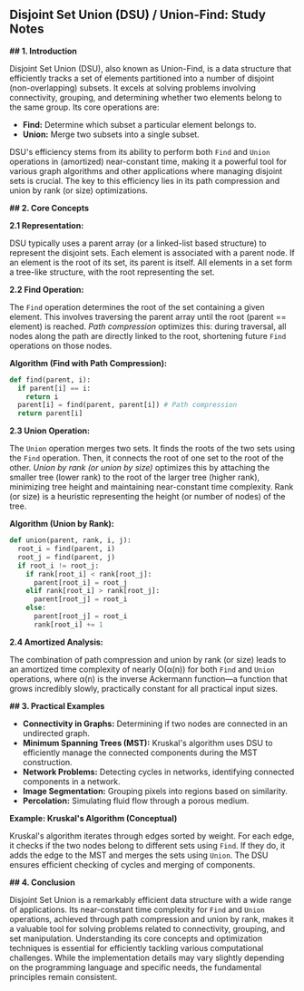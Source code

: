 ## Disjoint Set Union (DSU) / Union-Find: Study Notes

**## 1. Introduction**

Disjoint Set Union (DSU), also known as Union-Find, is a data structure that efficiently tracks a set of elements partitioned into a number of disjoint (non-overlapping) subsets.  It excels at solving problems involving connectivity, grouping, and determining whether two elements belong to the same group.  Its core operations are:

* **Find:** Determine which subset a particular element belongs to.
* **Union:** Merge two subsets into a single subset.

DSU's efficiency stems from its ability to perform both `Find` and `Union` operations in (amortized) near-constant time, making it a powerful tool for various graph algorithms and other applications where managing disjoint sets is crucial.  The key to this efficiency lies in its path compression and union by rank (or size) optimizations.


**## 2. Core Concepts**

**2.1 Representation:**

DSU typically uses a parent array (or a linked-list based structure) to represent the disjoint sets.  Each element is associated with a parent node.  If an element is the root of its set, its parent is itself.  All elements in a set form a tree-like structure, with the root representing the set.

**2.2 Find Operation:**

The `Find` operation determines the root of the set containing a given element.  This involves traversing the parent array until the root (parent == element) is reached.  *Path compression* optimizes this:  during traversal, all nodes along the path are directly linked to the root, shortening future `Find` operations on those nodes.

**Algorithm (Find with Path Compression):**

```python
def find(parent, i):
  if parent[i] == i:
    return i
  parent[i] = find(parent, parent[i]) # Path compression
  return parent[i]
```

**2.3 Union Operation:**

The `Union` operation merges two sets.  It finds the roots of the two sets using the `Find` operation.  Then, it connects the root of one set to the root of the other.  *Union by rank (or union by size)* optimizes this by attaching the smaller tree (lower rank) to the root of the larger tree (higher rank), minimizing tree height and maintaining near-constant time complexity.  Rank (or size) is a heuristic representing the height (or number of nodes) of the tree.

**Algorithm (Union by Rank):**

```python
def union(parent, rank, i, j):
  root_i = find(parent, i)
  root_j = find(parent, j)
  if root_i != root_j:
    if rank[root_i] < rank[root_j]:
      parent[root_i] = root_j
    elif rank[root_i] > rank[root_j]:
      parent[root_j] = root_i
    else:
      parent[root_j] = root_i
      rank[root_i] += 1
```

**2.4 Amortized Analysis:**

The combination of path compression and union by rank (or size) leads to an amortized time complexity of nearly O(α(n)) for both `Find` and `Union` operations, where α(n) is the inverse Ackermann function—a function that grows incredibly slowly, practically constant for all practical input sizes.


**## 3. Practical Examples**

* **Connectivity in Graphs:** Determining if two nodes are connected in an undirected graph.
* **Minimum Spanning Trees (MST):** Kruskal's algorithm uses DSU to efficiently manage the connected components during the MST construction.
* **Network Problems:** Detecting cycles in networks, identifying connected components in a network.
* **Image Segmentation:** Grouping pixels into regions based on similarity.
* **Percolation:** Simulating fluid flow through a porous medium.


**Example: Kruskal's Algorithm (Conceptual)**

Kruskal's algorithm iterates through edges sorted by weight. For each edge, it checks if the two nodes belong to different sets using `Find`. If they do, it adds the edge to the MST and merges the sets using `Union`.  The DSU ensures efficient checking of cycles and merging of components.


**## 4. Conclusion**

Disjoint Set Union is a remarkably efficient data structure with a wide range of applications. Its near-constant time complexity for `Find` and `Union` operations, achieved through path compression and union by rank, makes it a valuable tool for solving problems related to connectivity, grouping, and set manipulation. Understanding its core concepts and optimization techniques is essential for efficiently tackling various computational challenges.  While the implementation details may vary slightly depending on the programming language and specific needs, the fundamental principles remain consistent.
